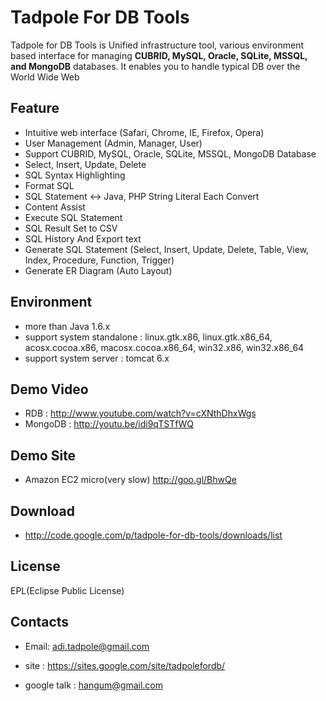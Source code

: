 Tadpole For DB Tools
==
Tadpole for DB Tools is Unified infrastructure tool, various environment based interface for managing <b>CUBRID, MySQL, Oracle, SQLite, MSSQL, and MongoDB</b> databases. 
It enables you to handle typical DB over the World Wide Web

Feature
-
* Intuitive web interface (Safari, Chrome, IE, Firefox, Opera)
*  User Management (Admin, Manager, User)
*	Support CUBRID, MySQL, Oracle, SQLite, MSSQL, MongoDB Database
*	Select, Insert, Update, Delete
*	SQL Syntax Highlighting
*	Format SQL
*	SQL Statement <-> Java, PHP String Literal Each Convert
*	Content Assist
*	Execute SQL Statement
*	SQL Result Set to CSV
*	SQL History And Export text
*	Generate SQL Statement (Select, Insert, Update, Delete, Table, View, Index, Procedure, Function, Trigger)
*	Generate ER Diagram (Auto Layout)

Environment
-
* more than Java 1.6.x
* support system standalone : linux.gtk.x86, linux.gtk.x86_64, acosx.cocoa.x86, macosx.cocoa.x86_64, win32.x86, win32.x86_64
* support system server : tomcat 6.x 

Demo Video
-
* RDB : http://www.youtube.com/watch?v=cXNthDhxWgs
* MongoDB : http://youtu.be/idi9qTSTfWQ

Demo Site
-
* Amazon EC2 micro(very slow) http://goo.gl/BhwQe
 
Download
-
* http://code.google.com/p/tadpole-for-db-tools/downloads/list
 
License
-
EPL(Eclipse Public License)

Contacts
-
* Email: adi.tadpole@gmail.com
* site : https://sites.google.com/site/tadpolefordb/

* google talk : hangum@gmail.com